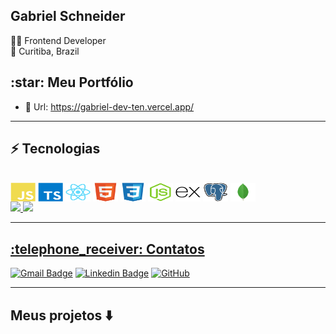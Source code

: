 ## Gabriel Schneider

👨‍💻 Frontend Developer <br>
📍  Curitiba, Brazil 

<h2> :star: Meu Portfólio </h2>

 - :link: Url: https://gabriel-dev-ten.vercel.app/

<hr>
 
## ⚡ Tecnologias
<div margin="1rem" style="display: inline_block"><br>
  <img align="center" alt="gs-Js" height="30" width="40" src="https://raw.githubusercontent.com/devicons/devicon/master/icons/javascript/javascript-plain.svg">
  <img align="center" alt="gs-Ts" height="30" width="40" src="https://raw.githubusercontent.com/devicons/devicon/master/icons/typescript/typescript-plain.svg">
  <img align="center" alt="gs-React" height="30" width="40" src="https://raw.githubusercontent.com/devicons/devicon/master/icons/react/react-original.svg">
  <img align="center" alt="gs-HTML" height="30" width="40" src="https://raw.githubusercontent.com/devicons/devicon/master/icons/html5/html5-original.svg">
  <img align="center" alt="gs-CSS" height="30" width="40" src="https://raw.githubusercontent.com/devicons/devicon/master/icons/css3/css3-original.svg">
  <img align="center" alt="gs-Node" height="30" width="40" src="https://raw.githubusercontent.com/devicons/devicon/master/icons/nodejs/nodejs-original.svg">
  <img align="center" alt="gs-Node" height="30" width="40" src="https://raw.githubusercontent.com/devicons/devicon/master/icons/express/express-original.svg">
  <img align="center" alt="gs-Node" height="30" width="40" src="https://raw.githubusercontent.com/devicons/devicon/master/icons/postgresql/postgresql-original.svg">
  <img align="center" alt="gs-Node" height="30" width="40" src="https://raw.githubusercontent.com/devicons/devicon/master/icons/mongodb/mongodb-original.svg">
</div>

<div  margin="1rem" >
  <a href="https://github.com/dejazz">
  <img height="160em" src="https://github-readme-stats.vercel.app/api?username=dejazz&show_icons=true&theme=highcontrast&include_all_commits=true&count_private=true"/>
  <img height="160em" src="https://github-readme-stats.vercel.app/api/top-langs/?username=dejazz&layout=compact&langs_count=7&theme=highcontrast"/>
</div>

<hr>

<h2> :telephone_receiver: Contatos </h2>

[![Gmail Badge](https://img.shields.io/badge/-gabrielmunizsch@gmail.com-c14438?style=flat-square&logo=Gmail&logoColor=white&link=mailto:gabrielmunizsch@gmail.com)](mailto:gabrielmunizsch@gmail.com)
[![Linkedin Badge](https://img.shields.io/badge/-dejazz-blue?style=flat-square&logo=Linkedin&logoColor=white&link=https://www.linkedin.com/in/gabriel-muniz-schneider/)](https://www.linkedin.com/in/gabriel-muniz-schneider/)
[![GitHub](https://img.shields.io/badge/-GitHub-181717?style=flat-square&logo=github&logoColor=white&link=https://github.com/dejazz)](https://github.com/dejazz)
<hr>
<h2> Meus projetos ⬇️ </h2>
<!--
**dejazz/dejazz** is a ✨ _special_ ✨ repository because its `README.md` (this file) appears on your GitHub profile.

Here are some ideas to get you started:

- 🔭 I’m currently working on ...

- 👯 I’m looking to collaborate on ...
- 🤔 I’m looking for help with ...
- 💬 Ask me about ...
- 📫 How to reach me: ...
- 😄 Pronouns: ...
- ⚡ Fun fact: ...
-->
